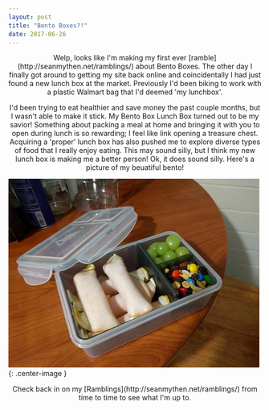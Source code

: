 ```yaml
---
layout: post
title: "Bento Boxes?!"
date: 2017-06-26
---
```

<p align="center">
Welp, looks like I'm making my first ever [ramble](http://seanmythen.net/ramblings/) about Bento Boxes.
The other day I finally got around to getting my site back online and coincidentally I had just found a new lunch box at the market.
Previously I'd been biking to work with a plastic Walmart bag that I'd deemed 'my lunchbox'.
</p>
<p align="center">
I'd been trying to eat healthier and save money the past couple months, but I wasn't able to make it stick.  My Bento Box Lunch Box turned out to be my savior!  Something about packing a meal at home and bringing it with you to open during lunch is so rewarding; I feel like link opening a treasure chest.  Acquiring a 'proper' lunch box has also pushed me to explore diverse types of food that I really enjoy eating.  This may sound silly, but I think my new lunch box is making me a better person! Ok, it does sound silly.  Here's a picture of my beuatiful bento!

![Bento Box!](/img/bento-box.jpg){: .center-image }

<p align="center">
Check back in on my [Ramblings](http://seanmythen.net/ramblings/) from time to time to see what I'm up to.
</p>
